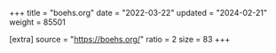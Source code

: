 +++
title = "boehs.org"
date = "2022-03-22"
updated = "2024-02-21"
weight = 85501

[extra]
source = "https://boehs.org/"
ratio = 2
size = 83
+++
